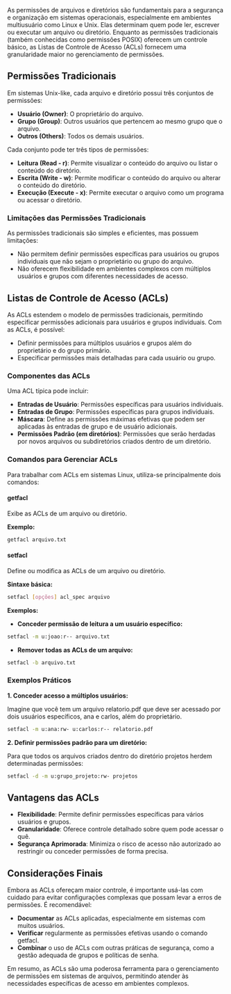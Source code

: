 As permissões de arquivos e diretórios são fundamentais para a segurança e organização em sistemas operacionais, especialmente em ambientes multiusuário como Linux e Unix. Elas determinam quem pode ler, escrever ou executar um arquivo ou diretório. Enquanto as permissões tradicionais (também conhecidas como permissões POSIX) oferecem um controle básico, as Listas de Controle de Acesso (ACLs) fornecem uma granularidade maior no gerenciamento de permissões.

## Permissões Tradicionais

Em sistemas Unix-like, cada arquivo e diretório possui três conjuntos de permissões:

- **Usuário (Owner)**: O proprietário do arquivo.
- **Grupo (Group)**: Outros usuários que pertencem ao mesmo grupo que o arquivo.
- **Outros (Others)**: Todos os demais usuários.

Cada conjunto pode ter três tipos de permissões:

- **Leitura (Read - r)**: Permite visualizar o conteúdo do arquivo ou listar o conteúdo do diretório.
- **Escrita (Write - w)**: Permite modificar o conteúdo do arquivo ou alterar o conteúdo do diretório.
- **Execução (Execute - x)**: Permite executar o arquivo como um programa ou acessar o diretório.

### Limitações das Permissões Tradicionais

As permissões tradicionais são simples e eficientes, mas possuem limitações:

- Não permitem definir permissões específicas para usuários ou grupos individuais que não sejam o proprietário ou grupo do arquivo.
- Não oferecem flexibilidade em ambientes complexos com múltiplos usuários e grupos com diferentes necessidades de acesso.

## Listas de Controle de Acesso (ACLs)

As ACLs estendem o modelo de permissões tradicionais, permitindo especificar permissões adicionais para usuários e grupos individuais. Com as ACLs, é possível:

- Definir permissões para múltiplos usuários e grupos além do proprietário e do grupo primário.
- Especificar permissões mais detalhadas para cada usuário ou grupo.

### Componentes das ACLs

Uma ACL típica pode incluir:

- **Entradas de Usuário**: Permissões específicas para usuários individuais.
- **Entradas de Grupo**: Permissões específicas para grupos individuais.
- **Máscara**: Define as permissões máximas efetivas que podem ser aplicadas às entradas de grupo e de usuário adicionais.
- **Permissões Padrão (em diretórios)**: Permissões que serão herdadas por novos arquivos ou subdiretórios criados dentro de um diretório.

### Comandos para Gerenciar ACLs

Para trabalhar com ACLs em sistemas Linux, utiliza-se principalmente dois comandos:

#### getfacl

Exibe as ACLs de um arquivo ou diretório.

**Exemplo:**

```bash
getfacl arquivo.txt
```

#### setfacl

Define ou modifica as ACLs de um arquivo ou diretório.

**Sintaxe básica:**

```bash
setfacl [opções] acl_spec arquivo
```

**Exemplos:**

- **Conceder permissão de leitura a um usuário específico:**

```bash
setfacl -m u:joao:r-- arquivo.txt
```

- **Remover todas as ACLs de um arquivo:**

```bash
setfacl -b arquivo.txt
```


### Exemplos Práticos

**1\. Conceder acesso a múltiplos usuários:**

Imagine que você tem um arquivo relatorio.pdf que deve ser acessado por dois usuários específicos, ana e carlos, além do proprietário.

```bash
setfacl -m u:ana:rw- u:carlos:r-- relatorio.pdf
```

**2\. Definir permissões padrão para um diretório:**

Para que todos os arquivos criados dentro do diretório projetos herdem determinadas permissões:

```bash
setfacl -d -m u:grupo_projeto:rw- projetos
```

## Vantagens das ACLs

- **Flexibilidade**: Permite definir permissões específicas para vários usuários e grupos.
- **Granularidade**: Oferece controle detalhado sobre quem pode acessar o quê.
- **Segurança Aprimorada**: Minimiza o risco de acesso não autorizado ao restringir ou conceder permissões de forma precisa.

## Considerações Finais

Embora as ACLs ofereçam maior controle, é importante usá-las com cuidado para evitar configurações complexas que possam levar a erros de permissões. É recomendável:

- **Documentar** as ACLs aplicadas, especialmente em sistemas com muitos usuários.
- **Verificar** regularmente as permissões efetivas usando o comando getfacl.
- **Combinar** o uso de ACLs com outras práticas de segurança, como a gestão adequada de grupos e políticas de senha.

Em resumo, as ACLs são uma poderosa ferramenta para o gerenciamento de permissões em sistemas de arquivos, permitindo atender às necessidades específicas de acesso em ambientes complexos.

